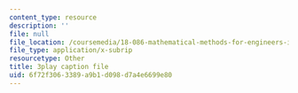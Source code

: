 ```yaml
---
content_type: resource
description: ''
file: null
file_location: /coursemedia/18-086-mathematical-methods-for-engineers-ii-spring-2006/6f72f3063389a9b1d098d7a4e6699e80_7dVYOOHB4g4.srt
file_type: application/x-subrip
resourcetype: Other
title: 3play caption file
uid: 6f72f306-3389-a9b1-d098-d7a4e6699e80
---
```

